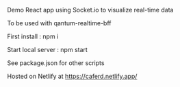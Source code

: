 Demo React app using Socket.io to visualize real-time data

To be used with qantum-realtime-bff

First install : npm i

Start local server : npm start

See package.json for other scripts

Hosted on Netlify at https://caferd.netlify.app/
